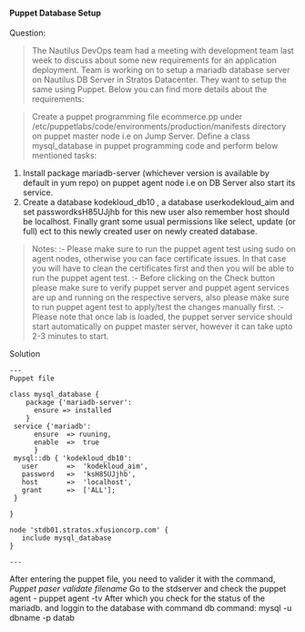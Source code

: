#### Puppet Database Setup 
Question: 
> The Nautilus DevOps team had a meeting with development team last week to discuss about some new requirements for an application deployment. 
> Team is working on to setup a mariadb database server on Nautilus DB Server in Stratos Datacenter. They want to setup the same using Puppet. 
> Below you can find more details about the requirements:

>Create a puppet programming file ecommerce.pp under /etc/puppetlabs/code/environments/production/manifests directory on puppet master node
> i.e on Jump Server. Define a class mysql_database in puppet programming code and perform below mentioned tasks:
1. Install package mariadb-server (whichever version is available by default in yum repo) on puppet agent node i.e on DB Server also start its service.
2. Create a database kodekloud_db10 , a database userkodekloud_aim and set passwordksH85UJjhb for this new user also remember host should be localhost.
Finally grant some usual permissions like select, update (or full) ect to this newly created user on newly created database.

> Notes: :- Please make sure to run the puppet agent test using sudo on agent nodes, otherwise you can face certificate issues. In that case you will have to clean the certificates first and then you will be able to run the puppet agent test.
:- Before clicking on the Check button please make sure to verify puppet server and puppet agent services are up and running on the respective servers, also please make sure to run puppet agent test to apply/test the changes manually first.
:- Please note that once lab is loaded, the puppet server service should start automatically on puppet master server, however it can take upto 2-3 minutes to start.


Solution 

```
---
Puppet file 

class mysql_database {
    package {'mariadb-server':
      ensure => installed 
    }
 service {'mariadb':
      ensure  => ruuning,
      enable  =>  true
      }
 mysql::db { 'kodekloud_db10':
   user       =>  'kodekloud_aim',
   password   =>  'ksH85UJjhb',
   host       =>  'localhost',
   grant      =>  ['ALL'];
 }
   
}

node 'stdb01.stratos.xfusioncorp.com' {
   include mysql_database
}   
  
---

```

After entering the puppet file, you need to valider it with the command, *Puppet paser validate filename* 
Go to the stdserver and check the puppet agent - puppet agent -tv 
After which you check for the status of the mariadb. and loggin to the database with command 
db command: mysql -u dbname -p datab

